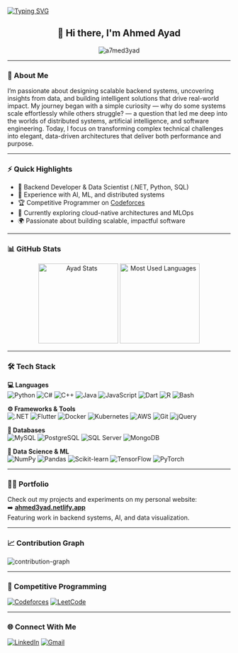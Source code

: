 <!-- 💫 Animated Typing Intro -->
[![Typing SVG](https://readme-typing-svg.demolab.com?font=Fira+Code&pause=1000&color=36BCF7&center=true&vCenter=true&width=700&lines=Software+Engineer+%7C+Data+Scientist;Building+Intelligent+Systems+that+Power+Real+World+Innovation)](https://git.io/typing-svg)

<h2 align="center">👋 Hi there, I'm Ahmed Ayad</h2>

<p align="center">
  <img src="https://komarev.com/ghpvc/?username=a7med3yad&label=Profile%20views&color=red&style=flat-square" alt="a7med3yad" />
</p>

---

### 🧠 About Me

I’m passionate about designing scalable backend systems, uncovering insights from data, and building intelligent solutions that drive real-world impact. My journey began with a simple curiosity — why do some systems scale effortlessly while others struggle? — a question that led me deep into the worlds of distributed systems, artificial intelligence, and software engineering. Today, I focus on transforming complex technical challenges into elegant, data-driven architectures that deliver both performance and purpose.

---

### ⚡ Quick Highlights

- 🧩 Backend Developer & Data Scientist (.NET, Python, SQL)
- 🧠 Experience with AI, ML, and distributed systems
- 🏆 Competitive Programmer on [Codeforces](https://codeforces.com/profile/Abou_3yad)
- 🚀 Currently exploring cloud-native architectures and MLOps
- 🌍 Passionate about building scalable, impactful software

---

### 📊 GitHub Stats

<p align="center">
  <img src="https://readmestats.999857.xyz/api?username=a7med3yad&show_icons=true&locale=en&theme=github_dark" height="180" alt="Ayad Stats" />
  <img src="https://github-readme-stats.vercel.app/api/top-langs/?username=a7med3yad&layout=compact&theme=github_dark&langs_count=8" height="180" alt="Most Used Languages" />
</p>

---

### 🛠️ Tech Stack

**💻 Languages**  
![Python](https://img.shields.io/badge/Python-0d1117?style=flat&logo=python&logoColor=FFD43B)
![C#](https://img.shields.io/badge/C%23-0d1117?style=flat&logo=csharp&logoColor=239120)
![C++](https://img.shields.io/badge/C++-0d1117?style=flat&logo=cplusplus&logoColor=00599C)
![Java](https://img.shields.io/badge/Java-0d1117?style=flat&logo=openjdk&logoColor=F89820)
![JavaScript](https://img.shields.io/badge/JavaScript-0d1117?style=flat&logo=javascript&logoColor=F7DF1E)
![Dart](https://img.shields.io/badge/Dart-0d1117?style=flat&logo=dart&logoColor=0175C2)
![R](https://img.shields.io/badge/R-0d1117?style=flat&logo=r&logoColor=276DC3)
![Bash](https://img.shields.io/badge/Bash-0d1117?style=flat&logo=gnu-bash&logoColor=4EAA25)

**⚙️ Frameworks & Tools**  
![.NET](https://img.shields.io/badge/.NET-0d1117?style=flat&logo=dotnet&logoColor=5C2D91)
![Flutter](https://img.shields.io/badge/Flutter-0d1117?style=flat&logo=flutter&logoColor=42A5F5)
![Docker](https://img.shields.io/badge/Docker-0d1117?style=flat&logo=docker&logoColor=2496ED)
![Kubernetes](https://img.shields.io/badge/Kubernetes-0d1117?style=flat&logo=kubernetes&logoColor=326CE5)
![AWS](https://img.shields.io/badge/AWS-0d1117?style=flat&logo=amazon-aws&logoColor=FF9900)
![Git](https://img.shields.io/badge/Git-0d1117?style=flat&logo=git&logoColor=F05032)
![jQuery](https://img.shields.io/badge/jQuery-0d1117?style=flat&logo=jquery&logoColor=0769AD)

**🧩 Databases**  
![MySQL](https://img.shields.io/badge/MySQL-0d1117?style=flat&logo=mysql&logoColor=4479A1)
![PostgreSQL](https://img.shields.io/badge/PostgreSQL-0d1117?style=flat&logo=postgresql&logoColor=336791)
![SQL Server](https://img.shields.io/badge/SQL%20Server-0d1117?style=flat&logo=microsoftsqlserver&logoColor=CC2927)
![MongoDB](https://img.shields.io/badge/MongoDB-0d1117?style=flat&logo=mongodb&logoColor=47A248)

**🧠 Data Science & ML**  
![NumPy](https://img.shields.io/badge/NumPy-0d1117?style=flat&logo=numpy&logoColor=013243)
![Pandas](https://img.shields.io/badge/Pandas-0d1117?style=flat&logo=pandas&logoColor=150458)
![Scikit-learn](https://img.shields.io/badge/Scikit--learn-0d1117?style=flat&logo=scikitlearn&logoColor=F7931E)
![TensorFlow](https://img.shields.io/badge/TensorFlow-0d1117?style=flat&logo=tensorflow&logoColor=FF6F00)
![PyTorch](https://img.shields.io/badge/PyTorch-0d1117?style=flat&logo=pytorch&logoColor=EE4C2C)

---

### 🧑‍💻 Portfolio
Check out my projects and experiments on my personal website:  
➡️ **[ahmed3yad.netlify.app](https://ahmed3yad.netlify.app/)**  
Featuring work in backend systems, AI, and data visualization.

---

### 📈 Contribution Graph
![contribution-graph](https://github-readme-activity-graph.vercel.app/graph?username=a7med3yad&bg_color=0d1117&color=999999&line=3572A5&point=50fa7b&area=true&hide_border=true)

---

### 🧩 Competitive Programming
[![Codeforces](https://img.shields.io/badge/Codeforces-0d1117?style=for-the-badge&logo=codeforces&logoColor=white)](https://codeforces.com/profile/Abou_3yad)
[![LeetCode](https://img.shields.io/badge/LeetCode-0d1117?style=for-the-badge&logo=leetcode&logoColor=FFA116)](https://leetcode.com/u/a7med3yad/)

---

### 🌐 Connect With Me

[![LinkedIn](https://img.shields.io/badge/LinkedIn-0d1117?style=flat&logo=linkedin&logoColor=0A66C2)](https://www.linkedin.com/in/ahmed-ayad-1000b52ab/)
[![Gmail](https://img.shields.io/badge/Gmail-0d1117?style=flat&logo=gmail&logoColor=EA4335)](mailto:ahmed.ibrahim01974@gmail.com)
